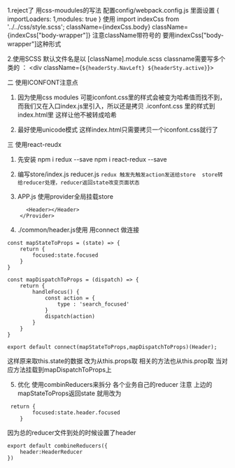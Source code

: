 1.reject了 用css-moudules的写法 
配置config/webpack.config.js 里面设置 { importLoaders: 1,modules: true }
使用  import indexCss from '../../css/style.scss';
className={indexCss.body}
className={indexCss["body-wrapper"]}
注意className带符号的 要用indexCss["body-wrapper"]这种形式


2.使用SCSS
默认文件名是以 [className].module.scss
classname需要写多个类的 ： <div className={`${headerSty.NavLeft} ${headerSty.active}`}></div>


二 使用ICONFONT注意点

1. 因为使用css modules 可能iconfont.css里的样式会被变为哈希值而找不到，而我们又在入口index.js里引入，所以还是拷贝 .iconfont.css 里的样式到 index.html里 这样让他不被转成哈希

2. 最好使用unicode模式 这样index.html只需要拷贝一个iconfont.css就行了


三 使用react-reudx

1. 先安装 npm i redux --save    npm i react-redux --save

2. 编写store/index.js reducer.js 
`redux 触发先触发action发送给store  store转给reducer处理，reducer返回state改变页面状态`

3. APP.js 使用provider全局挂载store
```<Provider store={store}>
      <Header></Header>     
    </Provider>
```

4. ./common/header.js使用 用connect 做连接
```
const mapStateToProps = (state) => {
    return {
        focused:state.focused
    }
}

const mapDispatchToProps = (dispatch) => {
    return {
        handleFocus() {
            const action = {
                type : 'search_focused'
            }
            dispatch(action)
        }
    }
}

export default connect(mapStateToProps,mapDispatchToProps)(Header);
```

这样原来取this.state的数据 改为从this.props取 相关的方法也从this.prop取 当对应方法挂载到mapDispatchToProps上

5. 优化 使用combinReducers来拆分 各个业务自己的reducer 注意 上边的mapStateToProps返回state
就用改为
```
 return {
        focused:state.header.focused
    }
```
因为总的reducer文件到处的时候设置了header
```
export default combineReducers({
    header:HeaderReducer
})
```